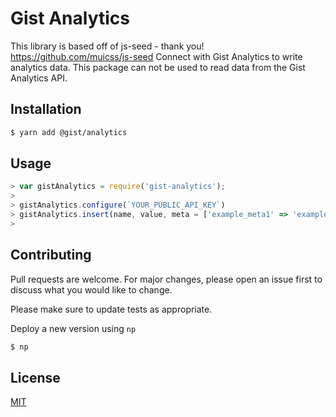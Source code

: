 # Gist Analytics

This library is based off of js-seed - thank you! https://github.com/muicss/js-seed
Connect with Gist Analytics to write analytics data. This package can not be used to read data from the Gist Analytics API.

## Installation

 ```bash
 $ yarn add @gist/analytics
 ```

## Usage

```javascript
> var gistAnalytics = require('gist-analytics');
>
> gistAnalytics.configure(`YOUR_PUBLIC_API_KEY`)
> gistAnalytics.insert(name, value, meta = ['example_meta1' => 'example_meta1_value']);
>
```

## Contributing
Pull requests are welcome. For major changes, please open an issue first to discuss what you would like to change.

Please make sure to update tests as appropriate.

Deploy a new version using `np`

```bash
$ np
```

## License
[MIT](https://choosealicense.com/licenses/mit/)

